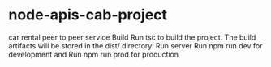 # node-apis-cab-project
car rental peer to peer service
Build
Run tsc to build the project. The build artifacts will be stored in the dist/ directory. 
Run server
Run npm run dev for development and Run npm run prod for production
